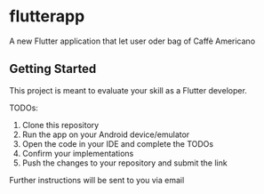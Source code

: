 # flutterapp

A new Flutter application that let user oder bag of Caffè Americano

## Getting Started

This project is meant to evaluate your skill as a Flutter developer.

TODOs:
1. Clone this repository
2. Run the app on your Android device/emulator
3. Open the code in your IDE and complete the TODOs
4. Confirm your implementations
5. Push the changes to your repository and submit the link

Further instructions will be sent to you via email
